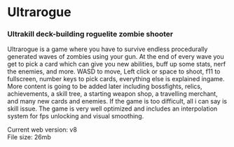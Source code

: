 # Ultrarogue
### Ultrakill deck-building roguelite zombie shooter
Ultrarogue is a game where you have to survive endless procedurally generated waves of zombies using your gun. At the end of every wave you get to pick a card which can give you new abilities, buff up some stats, nerf the enemies, and more. WASD to move, Left click or space to shoot, f11 to fullscreen, number keys to pick cards, everything else is explained ingame. More content is going to be added later including bossfights, relics, achievements, a skill tree, a starting weapon shop, a travelling merchant, and many new cards and enemies. If the game is too difficult, all i can say is skill issue. The game is very well optimized and includes an interpolation system for fps unlocking and visual smoothing.

Current web version: v8
<br>File size: 26mb

